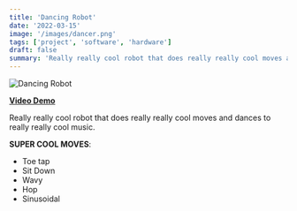 ```yaml
---
title: 'Dancing Robot'
date: '2022-03-15'
image: '/images/dancer.png'
tags: ['project', 'software', 'hardware']
draft: false
summary: 'Really really cool robot that does really really cool moves and dances to really really cool music.'
---
```


![Dancing Robot](/static/images/dancing-robot.png)

[**Video Demo**](https://www.youtube.com/shorts/2SrayvR5jl0)

Really really cool robot that does really really cool moves and dances to really really cool music.

**SUPER COOL MOVES**:

- Toe tap
- Sit Down
- Wavy
- Hop
- Sinusoidal
